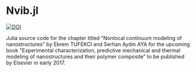# Nvib.jl
[![DOI](https://zenodo.org/badge/72933503.svg)](https://zenodo.org/badge/latestdoi/72933503)

Julia source code for the chapter titled “Nonlocal continuum modeling of nanostructures” by Ekrem TUFEKCI and Serhan Aydın AYA for the upcoming book "Experimental characterization, predictive mechanical and thermal modeling of nanostructures and their polymer composite”  to be published by Elsevier in early 2017.


